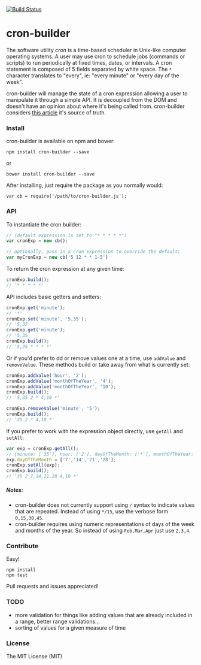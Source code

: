 [![Build Status](https://travis-ci.org/srcclr/cron-builder.svg)](https://travis-ci.org/srcclr/cron-builder)
# cron-builder
The software utility *cron* is a time-based scheduler in Unix-like computer operating systems. A user may use cron to schedule jobs (commands or scripts) to run periodically at fixed times, dates, or intervals. A cron statement is composed of 5 fields separated by white space. The `*` character translates to "every", ie: "every minute" or "every day of the week". 

cron-builder will manage the state of a cron expression allowing a user to manipulate it through a simple API. It is decoupled from the DOM and doesn't have an opinion about where it's being called from. cron-builder considers [this article](https://en.wikipedia.org/wiki/Cron) it's source of truth. 

### Install
cron-builder is available on npm and bower:
```
npm install cron-builder --save
```
or
```
bower install cron-builder --save
```

After installing, just require the package as you normally would:
```
var cb = require('/path/to/cron-builder.js');
```



### API
To instantiate the cron builder:

```JavaScript
// (default expression is set to "* * * * *")
var cronExp = new cb();

// optionally, pass in a cron expression to override the default:
var myCronExp = new cb('5 12 * * 1-5')
```

To return the cron expression at any given time:
```JavaScript
cronExp.build();
// '* * * * *'
```

API includes basic getters and setters:
```JavaScript
cronExp.get('minute');
// '*'
cronExp.set('minute', '5,35');
// '5,35'
cronExp.get('minute');
// '5,35'
cronExp.build();
// '5,35 * * * *'
```

Or if you'd prefer to dd or remove values one at a time, use `addValue` and `removeValue`. These methods build or take away from what is currently set:
```JavaScript
cronExp.addValue('hour', '2');
cronExp.addValue('monthOfTheYear', '4');
cronExp.addValue('monthOfTheYear', '10');
cronExp.build();
// '5,35 2 * 4,10 *'

cronExp.removeValue('minute', '5');
cronExp.build();
// '35 2 * 4,10 *'
```

If you prefer to work with the expression object directly, use `getAll` and `setAll`:
```JavaScript
var exp = cronExp.getAll();
// {minute: ['35'], hour: ['2'], dayOfTheMonth: ['*'], monthOfTheYear: ['4','10'], ...}
exp.dayOfTheMonth = ['7','14','21','28'];
cronExp.setAll(exp);
cronExp.build();
// '35 2 7,14,21,28 4,10 *'
```

##### Notes:
- cron-builder does not currently support using `/` syntax to indicate values that are repeated. Instead of using `*/15`, use the verbose form `0,15,30,45`.
- cron-builder requires using numeric representations of days of the week and months of the year. So instead of using `Feb,Mar,Apr` just use `2,3,4`.

### Contribute
Easy!
```
npm install
npm test
```
Pull requests and issues appreciated!

### TODO
- more validation for things like adding values that are already included in a range, better range validations...
- sorting of values for a given measure of time

### License

The MIT License (MIT)

